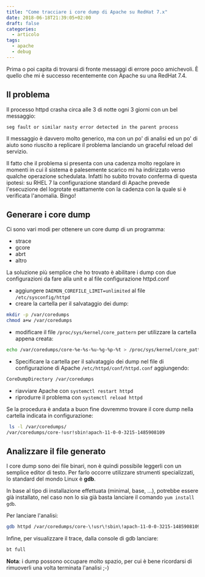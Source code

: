 ```yaml
---
title: "Come tracciare i core dump di Apache su RedHat 7.x"
date: 2018-06-18T21:39:05+02:00
draft: false
categories:
  - articolo
tags:
  - apache
  - debug
---
```


Prima o poi capita di trovarsi di fronte messaggi di errore poco amichevoli. È quello che mi è successo recentemente con Apache su una RedHat 7.4.

## Il problema

Il processo httpd crasha circa alle 3 di notte ogni 3 giorni con un bel messaggio:

```
seg fault or similar nasty error detected in the parent process
```

Il messaggio è davvero molto generico, ma con un po' di analisi ed un po' di aiuto sono riuscito a replicare il problema lanciando un graceful reload del servizio.  

Il fatto che il problema si presenta con una cadenza molto regolare in momenti in cui il sistema è palesemente scarico mi ha indirizzato verso qualche operazione schedulata. Infatti ho subito trovato conferma di questa ipotesi: su RHEL 7 la configurazione standard di Apache prevede l'esecuzione del logrotate esattamente con la cadenza con la quale si è verificata l'anomalia. Bingo!

## Generare i core dump

Ci sono vari modi per ottenere un core dump di un programma:

* strace
* gcore
* abrt
* altro

La soluzione più semplice che ho trovato è abilitare i dump con due configurazioni da fare alla unit e al file configurazione httpd.conf

* aggiungere `DAEMON_COREFILE_LIMIT=unlimited` al file `/etc/sysconfig/httpd`
* creare la cartella per il salvataggio dei dump:

```bash
mkdir -p /var/coredumps
chmod a+w /var/coredumps
```

* modificare il file `/proc/sys/kernel/core_pattern` per utilizzare la cartella appena creata:  


```bash
echo /var/coredumps/core-%e-%s-%u-%g-%p-%t > /proc/sys/kernel/core_pattern
```

* Specificare la cartella per il salvataggio dei dump nel file di configurazione di Apache `/etc/httpd/conf/httpd.conf` aggiungendo:


```bash
CoreDumpDirectory /var/coredumps
```

* riavviare Apache con `systemctl restart httpd`
* riprodurre il problema con `systemctl reload httpd`

Se la procedura è andata a buon fine dovremmo trovare il core dump nella cartella indicata in configurazione:

```bash
 ls -l /var/coredumps/
/var/coredumps/core-!usr!sbin!apach-11-0-0-3215-1485908109
```
## Analizzare il file generato

I core dump sono dei file binari, non è quindi possibile leggerli con un semplice editor di testo.
Per farlo occorre utilizzare strumenti specializzati, lo standard del mondo Linux è **gdb**.

In base al tipo di installazione effettuata (minimal, base, ...), potrebbe essere già installato, nel caso non lo sia già basta lanciare il comando `yum install gdb`.

Per lanciare l'analisi:

```bash
gdb httpd /var/coredumps/core-\!usr\!sbin\!apach-11-0-0-3215-1485908109
```

Infine, per visualizzare il trace, dalla console di gdb lanciare:

```bash
bt full
```

**Nota**: i dump possono occupare molto spazio, per cui è bene ricordarsi di rimuoverli una volta terminata l'analisi ;-)
